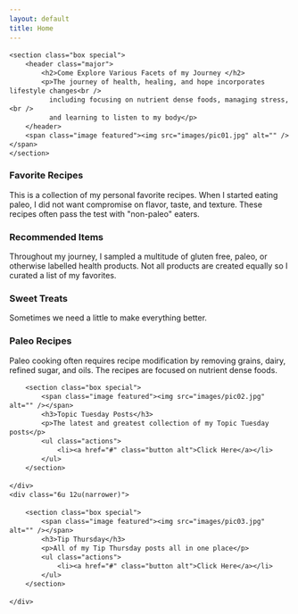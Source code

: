 ```yaml
---
layout: default
title: Home
---
```


<section id="main" class="container">

	<section class="box special">
		<header class="major">
			<h2>Come Explore Various Facets of my Journey </h2>
			<p>The journey of health, healing, and hope incorporates lifestyle changes<br />
			  including focusing on nutrient dense foods, managing stress,<br />
			  and learning to listen to my body</p>
		</header>
		<span class="image featured"><img src="images/pic01.jpg" alt="" /></span>
	</section>

<section class="box special features">
	<div class="features-row">
		<section>
			<span class="icon solid major fas fa-trophy accent2"></span>
			<h3>Favorite Recipes</h3>
			<p>This is a collection of my personal favorite recipes. When I started eating paleo, I did not want compromise on flavor, taste, and texture. These recipes often pass the test with "non-paleo" eaters.</p>
		</section>
		<section>
			<span class="icon solid major fas fa-list-alt accent3"></span>
			<h3>Recommended Items</h3>
			<p>Throughout my journey, I sampled a multitude of gluten free, paleo, or otherwise labelled health products. Not all products are created equally so I curated a list of my favorites.</p>
		</section>
	</div>
	<div class="features-row">
		<section>
			<span class="icon solid major fas fa-birthday-cake accent4"></span>
			<h3>Sweet Treats</h3>
			<p>Sometimes we need a little to make everything better.</p>
		</section>
		<section>
			<span class="icon solid major fas fa-carrot accent5"></span>
			<h3>Paleo Recipes</h3>
			<p>Paleo cooking often requires recipe modification by removing grains, dairy, refined sugar, and oils. The recipes are focused on nutrient dense foods.</p>
		</section>
	</div>
</section>

<div class="row">
	<div class="6u 12u(narrower)">

		<section class="box special">
			<span class="image featured"><img src="images/pic02.jpg" alt="" /></span>
			<h3>Topic Tuesday Posts</h3>
			<p>The latest and greatest collection of my Topic Tuesday posts</p>
			<ul class="actions">
				<li><a href="#" class="button alt">Click Here</a></li>
			</ul>
		</section>

	</div>
	<div class="6u 12u(narrower)">

		<section class="box special">
			<span class="image featured"><img src="images/pic03.jpg" alt="" /></span>
			<h3>Tip Thursday</h3>
			<p>All of my Tip Thursday posts all in one place</p>
			<ul class="actions">
				<li><a href="#" class="button alt">Click Here</a></li>
			</ul>
		</section>

	</div>
</div>
